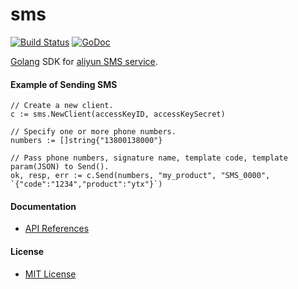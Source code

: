 # sms

[![Build Status](https://travis-ci.org/northbright/aliyun.svg?branch=master)](https://travis-ci.org/northbright/aliyun)
[![GoDoc](https://godoc.org/github.com/northbright/aliyun/sms?status.svg)](https://godoc.org/github.com/northbright/aliyun/sms)

[Golang](https://golang.org) SDK for [aliyun SMS service](https://www.aliyun.com/product/sms).

#### Example of Sending SMS

    // Create a new client.
    c := sms.NewClient(accessKeyID, accessKeySecret)

    // Specify one or more phone numbers.
    numbers := []string{"13800138000"}
    
    // Pass phone numbers, signature name, template code, template param(JSON) to Send().
    ok, resp, err := c.Send(numbers, "my_product", "SMS_0000", `{"code":"1234","product":"ytx"}`)

#### Documentation
* [API References](https://godoc.org/github.com/northbright/aliyun/sms)

#### License
* [MIT License](../LICENSE)

